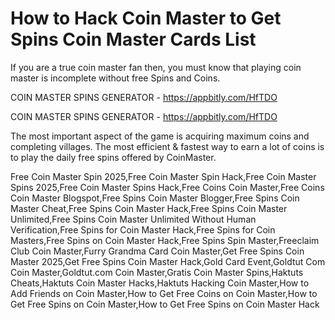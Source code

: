# How to Hack Coin Master to Get Spins Coin Master Cards List

If you are a true coin master fan then, you must know that playing coin master is incomplete without free Spins and Coins.

COIN MASTER SPINS GENERATOR - https://appbitly.com/HfTDO

COIN MASTER SPINS GENERATOR - https://appbitly.com/HfTDO

The most important aspect of the game is acquiring maximum coins and completing villages. The most efficient & fastest way to earn a lot of coins is to play the daily free spins offered by CoinMaster.

Free Coin Master Spin 2025,Free Coin Master Spin Hack,Free Coin Master Spins 2025,Free Coin Master Spins Hack,Free Coins Coin Master,Free Coins Coin Master Blogspot,Free Spins Coin Master Blogger,Free Spins Coin Master Cheat,Free Spins Coin Master Hack,Free Spins Coin Master Unlimited,Free Spins Coin Master Unlimited Without Human Verification,Free Spins for Coin Master Hack,Free Spins for Coin Masters,Free Spins on Coin Master Hack,Free Spins Spin Master,Freeclaim Club Coin Master,Furry Grandma Card Coin Master,Get Free Spins Coin Master 2025,Get Free Spins Coin Master Hack,Gold Card Event,Goldtut Com Coin Master,Goldtut.com Coin Master,Gratis Coin Master Spins,Haktuts Cheats,Haktuts Coin Master Hacks,Haktuts Hacking Coin Master,How to Add Friends on Coin Master,How to Get Free Coins on Coin Master,How to Get Free Spins on Coin Master,How to Get Free Spins on Coin Master Hack

